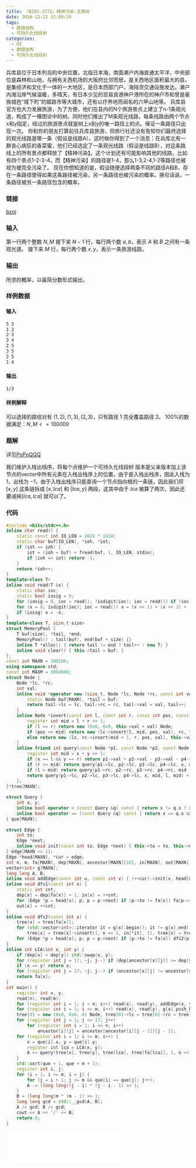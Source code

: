 ```yaml
---
title: 「BZOJ-3772」精神污染-主席树
date: 2016-12-22 22:59:29
tags:
  - 数据结构
  - 可持久化线段树
categories:
  - OI
  - 数据结构
  - 可持久化线段树
---
```

兵库县位于日本列岛的中央位置，北临日本海，南面濑户内海直通太平洋，中央部位是森林和山地，与拥有关西机场的大阪府比邻而居，是关西地区面积最大的县，是集经济和文化于一体的一大地区，是日本西部门户，海陆空交通设施发达。濑户内海沿岸气候温暖，多晴天，有日本少见的贸易良港神户港所在的神户市和曾是豪族城邑“城下町”的姬路市等大城市，还有以疗养地而闻名的六甲山地等。
兵库县官方也大力发展旅游，为了方便，他们在县内的N个旅游景点上建立了n-1条观光道，构成了一棵图论中的树。同时他们推出了M条观光线路，每条线路由两个节点x和y指定，经过的旅游景点就是树上x到y的唯一路径上的点。保证一条路径只出现一次。
你和你的朋友打算前往兵库县旅游，但旅行社还没有告知你们最终选择的观光线路是哪一条（假设是线路A）。这时候你得到了一个消息：在兵库北有一群丧心病狂的香菜蜜，他们已经选定了一条观光线路（假设是线路B），对这条路线上的所有景点都释放了【精神污染】。这个计划还有可能影响其他的线路，比如有四个景点1-2-3-4，而【精神污染】的路径是1-4，那么1-3,2-4,1-2等路径也被视为被完全污染了。
现在你想知道的是，假设随便选择两条不同的路径A和B，存在一条路径使得如果这条路径被污染，另一条路径也被污染的概率。换句话说，一条路径被另一条路径包含的概率。
<!-- more -->
### 链接
[bzoj](http://www.lydsy.com/JudgeOnline/problem.php?id=3772)
### 输入
第一行两个整数 $N,M$
接下来 $N-1$ 行，每行两个数 $a,b$，表示 $A$ 和 $B$ 之间有一条观光道。
接下来 $M$ 行，每行两个数 $x,y$，表示一条旅游线路。
### 输出
所求的概率，以最简分数形式输出。
### 样例数据
#### 输入
``` bash
5 3
1 2
2 3
3 4
2 5
3 5
2 5
1 4
```
#### 输出
``` bash
1/3
```
#### 样例解释
可以选择的路径对有 $(1,2),(1,3),(2,3)$，只有路径 $1$ 完全覆盖路径 $2$。
100%的数据满足：$N,M<=100000$
### 题解 
详见[PoPoQQQ](http://blog.csdn.net/popoqqq/article/details/43122821) 

我们维护入栈出栈序，将每个点维护一个可持久化线段树 版本是父亲版本加上该节点的vector中所有元素在入栈出栈序上的位置，由于是入栈出栈序，因此入栈为 $1$，出栈为 $-1$，由于入栈出栈序只能查询一个节点指向根的一条链，因此我们将 $[x,y]$ 这条链拆成 $[x,lca]$ 和 $[lca,y]$ 两段，这其中由于 $lca$ 被算了两次，因此还要减掉$[lca,lca]$ 就可以了。
### 代码
``` cpp
#include <bits/stdc++.h>
inline char read() {
    static const int IO_LEN = 1024 * 1024;
    static char buf[IO_LEN], *ioh, *iot;
    if (iot == ioh) {
        iot = (ioh = buf) + fread(buf, 1, IO_LEN, stdin);
        if (ioh == iot) return -1;
    }
    return *ioh++;
}
template<class T>
inline void read(T &x) {
    static char ioc;
    static bool iosig = 0;
    for (iosig = 0, ioc = read(); !isdigit(ioc); ioc = read()) if (ioc == '-') iosig = 1;
    for (x = 0; isdigit(ioc); ioc = read()) x = (x << 1) + (x << 3) + (ioc ^ '0');
    if (iosig) x = -x;
}
template<class T, size_t size>
struct MemoryPool {
    T buf[size], *tail, *end;
    MemoryPool() : tail(buf), end(buf + size) {}
    inline T *alloc() { return tail != end ? tail++ : new T; }
    inline void clear() { this->tail = buf; }
};
const int MAXN = 100100;
using namespace std;
const int MAXM = 3804000;
struct Node {
    Node *lc, *rc;
    int val;
    inline void *operator new (size_t, Node *lc, Node *rc, const int val) {
        static Node buf[MAXM], *tail = buf;
        return tail->lc = lc, tail->rc = rc, tail->val = val, tail++;
    }
    inline Node *insert(const int l, const int r, const int pos, const int val) {
        register int mid = l + r >> 1;
        if (l == r) return new (0x0, 0x0, this->val + val) Node;
        if (pos <= mid) return new (lc->insert(l, mid, pos, val), rc, this->val + val) Node;
        else return new (lc, rc->insert(mid + 1, r, pos, val), this->val + val) Node;
    }
    inline friend int query(const Node *p1, const Node *p2, const Node *p3, const Node *p4, const int x, const int y, const int l, const int r) {
        register int mid = x + y >> 1;
        if (x == l && y == r) return p1->val + p2->val - p3->val - p4->val;
        if (r <= mid) return query(p1->lc, p2->lc, p3->lc, p4->lc, x, mid, l, r);
        if (l > mid) return query(p1->rc, p2->rc, p3->rc, p4->rc, mid + 1, y, l, r);
        return query(p1->lc, p2->lc, p3->lc, p4->lc, x, mid, l, mid) + query(p1->rc, p2->rc, p3->rc, p4->rc, mid + 1, y, mid + 1, r);
    };
}*tree[MAXN];
 
struct Query {
    int x, y;
    inline bool operator < (const Query &q) const { return x != q.x ? x < q.x : y < q.y; }
    inline bool operator == (const Query &q) const { return x == q.x && y == q.y; }
} que[MAXN];
 
struct Edge {
    int to;
    Edge *next;
    inline void init(const int to, Edge *next) { this->to = to, this->next = next; }
} edge[MAXN << 1];
Edge *head[MAXN], *cur = edge;
int n, m, fa[MAXN], dep[MAXN], ancestor[MAXN][18], in[MAXN], out[MAXN];
vector<int> g[MAXN];
long long A, B;
inline void addEdge(const int u, const int v) { (++cur)->init(v, head[u]), head[u] = cur; }
inline void dfs1(const int x) {
    static int cnt;
    dep[x] = dep[fa[x]] + 1, in[x] = ++cnt;
    for (Edge *p = head[x]; p; p = p->next) if (p->to != fa[x]) fa[p->to] = x, ancestor[p->to][0] = x, dfs1(p->to);
    out[x] = ++cnt;
}
inline void dfs2(const int x) {
    tree[x] = tree[fa[x]];
    for (std::vector<int>::iterator it = g[x].begin(); it != g[x].end(); it++)
        tree[x] = tree[x]->insert(1, n << 1, in[*it], 1), tree[x] = tree[x]->insert(1, n << 1, out[*it], -1);
    for (Edge *p = head[x]; p; p = p->next) if (p->to != fa[x]) dfs2(p->to);
}
inline int LCA(int x, int y) {
    if (dep[x] < dep[y]) std::swap(x, y);
    for (register int j = 17; ~j; j--) if (dep[ancestor[x][j]] >= dep[y]) x = ancestor[x][j];
    if (x == y) return x;
    for (register int j = 17; ~j; j--) if (ancestor[x][j] != ancestor[y][j]) x = ancestor[x][j], y = ancestor[y][j];
    return fa[x];
}
int main() {
    register int x, y;
    read(n), read(m);
    for (register int i = 1; i < n; i++) read(x), read(y), addEdge(x, y), addEdge(y, x);
    for (register int i = 1; i <= m; i++) read(x), read(y), g[x].push_back(y), que[i].x = x, que[i].y = y;
    tree[0] = new (0x0, 0x0, 0) Node, tree[0]->lc = tree[0]->rc = tree[0], dfs1(1), dfs2(1);
    for (register int j = 1; j <= 17; j++)
        for (register int i = 1; i <= n; i++)
            ancestor[i][j] = ancestor[ancestor[i][j - 1]][j - 1];
    for (register int i = 1; i <= m; i++) {
        x = que[i].x, y = que[i].y;
        register int lca = LCA(x, y);
        A += query(tree[x], tree[y], tree[lca], tree[fa[lca]], 1, n << 1, in[lca], in[x]) + query(tree[x], tree[y], tree[lca], tree[fa[lca]], 1, n << 1, in[lca], in[y]) - query(tree[x], tree[y], tree[lca], tree[fa[lca]], 1, n << 1, in[lca], in[lca]) - 1;
    }
    std::sort(que + 1, que + m + 1);
    register int i, j;
    for (i = 1; i <= m; i = j) {
        for (j = i + 1; j <= m && que[i] == que[j]; j++);
        A -= (long long)(j - i) * (j - i - 1) >> 1;
    }
    B = (long long)m * (m - 1) >> 1;
    long long gcd = std::__gcd(A, B);
    A /= gcd; B /= gcd;
    cout << A << '/' << B;
    return 0;
}
```
<iframe frameborder="no" border="0" marginwidth="0" marginheight="0" width=330 height=86 src="//music.163.com/outchain/player?type=2&id=30251980&auto=1&height=66"></iframe>